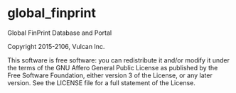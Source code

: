 global_finprint
==============================

Global FinPrint Database and Portal

Copyright 2015-2106, Vulcan Inc.

This software is free software: you can redistribute it and/or modify it under the terms of the GNU Affero General Public License as published by the Free Software Foundation, either version 3 of the License, or any later version. See the LICENSE file for a full statement of the License.


